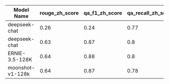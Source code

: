 | Model Name | rouge_zh_score | qa_f1_zh_score | qa_recall_zh_score | agent_count | search_count | pass_rate |
|--- | --- | --- | --- | --- | --- | ---|
| deepseek-chat | 0.26 | 0.24 | 0.77 | 1.52 | 1.25 | 0.99 |
| deepseek-chat | 0.63 | 0.87 | 0.8 | 1.52 | 1.25 | 0.99 |
| ERNIE-3.5-128K | 0.64 | 0.88 | 0.8 | 1.87 | 1.72 | 1.0 |
| moonshot-v1-128k | 0.64 | 0.87 | 0.78 | 1.59 | 1.46 | 0.99 |
